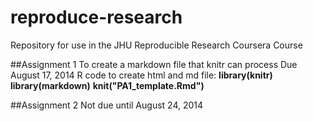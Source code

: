 reproduce-research
==================

Repository for use in the JHU Reproducible Research Coursera Course

##Assignment 1
To create a markdown file that knitr can process
Due August 17, 2014
R code to create html and md file:
     **library(knitr)**
     **library(markdown)**
     **knit("PA1_template.Rmd")**

##Assignment 2
Not due until August 24, 2014

